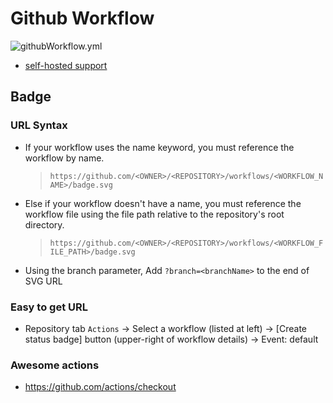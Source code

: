 # Github Workflow

![githubWorkflow.yml](https://github.com/davidkhala/ci-cd-utils/workflows/.github/workflows/githubWorkflow.yml/badge.svg?branch=master)

- [self-hosted support](https://docs.github.com/en/actions/hosting-your-own-runners/about-self-hosted-runners)

## Badge 

### URL Syntax
- If your workflow uses the name keyword, you must reference the workflow by name. 
  > `https://github.com/<OWNER>/<REPOSITORY>/workflows/<WORKFLOW_NAME>/badge.svg`

- Else if your workflow doesn't have a name, you must reference the workflow file using the file path relative to the repository's root directory.

  > `https://github.com/<OWNER>/<REPOSITORY>/workflows/<WORKFLOW_FILE_PATH>/badge.svg`

- Using the branch parameter, Add `?branch=<branchName>` to the end of SVG URL


### Easy to get URL
- Repository tab `Actions` -> Select a workflow (listed at left) -> [Create status badge] button (upper-right of workflow details) -> Event: default

### Awesome actions
- https://github.com/actions/checkout
